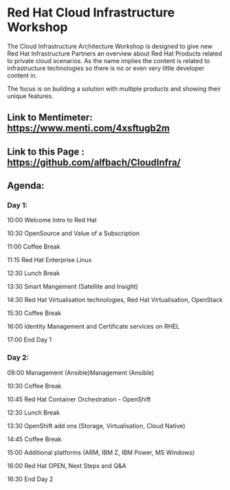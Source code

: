 # Red Hat Cloud Infrastructure Workshop

The Cloud Infrastructure Architecture Workshop is designed to give new Red Hat Infrastructure Partners an overview about Red Hat Products related to private cloud scenarios. As the name implies the content is related to infrastructure technologies so there is no or even very little developer content in. 

The focus is on building a solution with multiple products and showing their unique features. 

## Link to Mentimeter: https://www.menti.com/4xsftugb2m

## Link to this Page : https://github.com/alfbach/CloudInfra/

## Agenda:

### Day 1:        

10:00 Welcome Intro to Red Hat

10:30 OpenSource and Value of a Subscription

11:00 Coffee Break

11:15 Red Hat Enterprise Linux 

12:30 Lunch Break

13:30 Smart Mangement (Satellite and Insight)
 
14:30 Red Hat Virtualisation technologies, Red Hat Virtualisation, OpenStack

15:30 Coffee Break 

16:00 Identity Management and Certificate services on RHEL

17:00 End Day 1

### Day 2:        

09:00 Management (Ansible)Management (Ansible)

10:30 Coffee Break

10:45 Red Hat Container Orchestration - OpenShift

12:30 Lunch Break

13:30 OpenShift add ons (Storage, Virtualisation, Cloud Native)

14:45 Coffee Break

15:00 Additional platforms (ARM, IBM Z, IBM Power, MS Windows)

16:00 Red Hat OPEN, Next Steps and Q&A        

16:30 End Day 2
